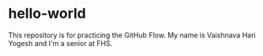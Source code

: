 # hello-world
This repository is for practicing the GitHub Flow.
My name is Vaishnava Hari Yogesh and I'm a senior at FHS.
